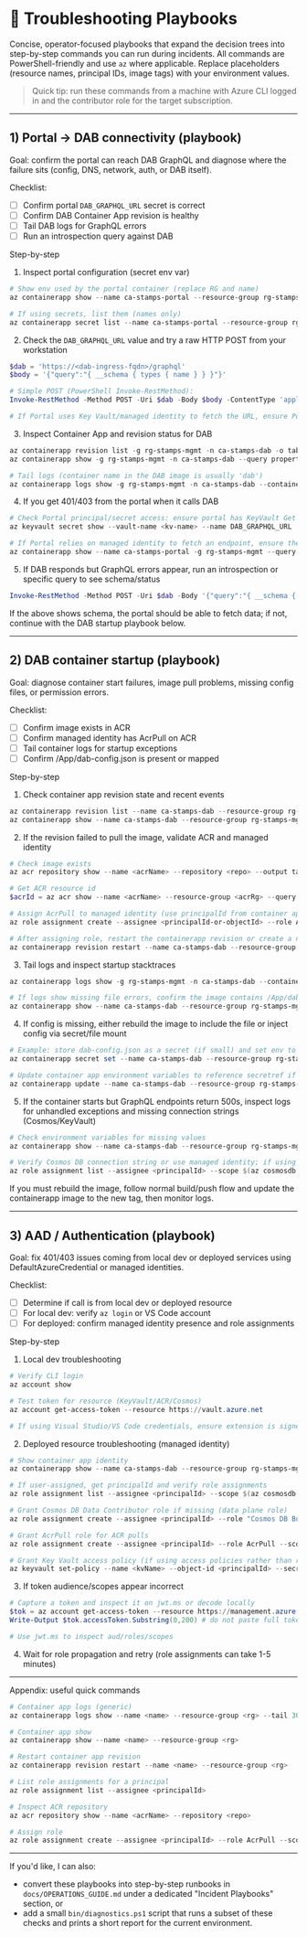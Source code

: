# 🔧 Troubleshooting Playbooks

Concise, operator-focused playbooks that expand the decision trees into step-by-step commands you can run during incidents. All commands are PowerShell-friendly and use `az` where applicable. Replace placeholders (resource names, principal IDs, image tags) with your environment values.

> Quick tip: run these commands from a machine with Azure CLI logged in and the contributor role for the target subscription.

---

## 1) Portal → DAB connectivity (playbook)

Goal: confirm the portal can reach DAB GraphQL and diagnose where the failure sits (config, DNS, network, auth, or DAB itself).

Checklist:
- [ ] Confirm portal `DAB_GRAPHQL_URL` secret is correct
- [ ] Confirm DAB Container App revision is healthy
- [ ] Tail DAB logs for GraphQL errors
- [ ] Run an introspection query against DAB

Step-by-step

1) Inspect portal configuration (secret env var)

```powershell
# Show env used by the portal container (replace RG and name)
az containerapp show --name ca-stamps-portal --resource-group rg-stamps-mgmt --query "properties.template.containers[0].env" -o table

# If using secrets, list them (names only)
az containerapp secret list --name ca-stamps-portal --resource-group rg-stamps-mgmt -o table
```

2) Check the `DAB_GRAPHQL_URL` value and try a raw HTTP POST from your workstation

```powershell
$dab = 'https://<dab-ingress-fqdn>/graphql'
$body = '{"query":"{ __schema { types { name } } }"}'

# Simple POST (PowerShell Invoke-RestMethod):
Invoke-RestMethod -Method POST -Uri $dab -Body $body -ContentType 'application/json' -ErrorAction Stop

# If Portal uses Key Vault/managed identity to fetch the URL, ensure Portal can read the secret (see AAD section below)
```

3) Inspect Container App and revision status for DAB

```powershell
az containerapp revision list -g rg-stamps-mgmt -n ca-stamps-dab -o table
az containerapp show -g rg-stamps-mgmt -n ca-stamps-dab --query properties.configuration.ingress -o json

# Tail logs (container name in the DAB image is usually 'dab')
az containerapp logs show -g rg-stamps-mgmt -n ca-stamps-dab --container dab --tail 300
```

4) If you get 401/403 from the portal when it calls DAB

```powershell
# Check Portal principal/secret access: ensure portal has KeyVault Get or the secret is present as a Container App secret
az keyvault secret show --vault-name <kv-name> --name DAB_GRAPHQL_URL

# If Portal relies on managed identity to fetch an endpoint, ensure the identity is assigned and has appropriate Key Vault or role assignments
az containerapp show --name ca-stamps-portal -g rg-stamps-mgmt --query properties.identity
```

5) If DAB responds but GraphQL errors appear, run an introspection or specific query to see schema/status

```powershell
Invoke-RestMethod -Method POST -Uri $dab -Body '{"query":"{ __schema { queryType { name } } }"}' -ContentType 'application/json'
```

If the above shows schema, the portal should be able to fetch data; if not, continue with the DAB startup playbook below.

---

## 2) DAB container startup (playbook)

Goal: diagnose container start failures, image pull problems, missing config files, or permission errors.

Checklist:
- [ ] Confirm image exists in ACR
- [ ] Confirm managed identity has AcrPull on ACR
- [ ] Tail container logs for startup exceptions
- [ ] Confirm /App/dab-config.json is present or mapped

Step-by-step

1) Check container app revision state and recent events

```powershell
az containerapp revision list --name ca-stamps-dab --resource-group rg-stamps-mgmt --output table
az containerapp show --name ca-stamps-dab --resource-group rg-stamps-mgmt --query properties.template.containers -o json
```

2) If the revision failed to pull the image, validate ACR and managed identity

```powershell
# Check image exists
az acr repository show --name <acrName> --repository <repo> --output table

# Get ACR resource id
$acrId = az acr show --name <acrName> --resource-group <acrRg> --query id -o tsv

# Assign AcrPull to managed identity (use principalId from container app identity)
az role assignment create --assignee <principalId-or-objectId> --role AcrPull --scope $acrId

# After assigning role, restart the containerapp revision or create a new revision
az containerapp revision restart --name ca-stamps-dab --resource-group rg-stamps-mgmt
```

3) Tail logs and inspect startup stacktraces

```powershell
az containerapp logs show -g rg-stamps-mgmt -n ca-stamps-dab --container dab --tail 500

# If logs show missing file errors, confirm the image contains /App/dab-config.json or that the containerapp mounts it via secret
az containerapp show --name ca-stamps-dab --resource-group rg-stamps-mgmt --query properties.template.containers[0].env -o table
```

4) If config is missing, either rebuild the image to include the file or inject config via secret/file mount

```powershell
# Example: store dab-config.json as a secret (if small) and set env to secretref
az containerapp secret set --name ca-stamps-dab --resource-group rg-stamps-mgmt --secrets dab-config='{"key":"value"}'

# Update container app environment variables to reference secretref if code supports it
az containerapp update --name ca-stamps-dab --resource-group rg-stamps-mgmt --set properties.template.containers[0].env[?name=='DAB_CONFIG'].value='secretref:dab-config'
```

5) If the container starts but GraphQL endpoints return 500s, inspect logs for unhandled exceptions and missing connection strings (Cosmos/KeyVault)

```powershell
# Check environment variables for missing values
az containerapp show --name ca-stamps-dab --resource-group rg-stamps-mgmt --query properties.template.containers[0].env -o table

# Verify Cosmos DB connection string or use managed identity; if using system/user assigned MI, check role assignment
az role assignment list --assignee <principalId> --scope $(az cosmosdb show --name <cosmosName> --resource-group <rg> --query id -o tsv)
```

If you must rebuild the image, follow normal build/push flow and update the containerapp image to the new tag, then monitor logs.

---

## 3) AAD / Authentication (playbook)

Goal: fix 401/403 issues coming from local dev or deployed services using DefaultAzureCredential or managed identities.

Checklist:
- [ ] Determine if call is from local dev or deployed resource
- [ ] For local dev: verify `az login` or VS Code account
- [ ] For deployed: confirm managed identity presence and role assignments

Step-by-step

1) Local dev troubleshooting

```powershell
# Verify CLI login
az account show

# Test token for resource (KeyVault/ACR/Cosmos)
az account get-access-token --resource https://vault.azure.net

# If using Visual Studio/VS Code credentials, ensure extension is signed in
```

2) Deployed resource troubleshooting (managed identity)

```powershell
# Show container app identity
az containerapp show --name ca-stamps-dab --resource-group rg-stamps-mgmt --query properties.identity -o json

# If user-assigned, get principalId and verify role assignments
az role assignment list --assignee <principalId> --scope $(az cosmosdb show --name <cosmosName> --resource-group <rg> --query id -o tsv)

# Grant Cosmos DB Data Contributor role if missing (data plane role)
az role assignment create --assignee <principalId> --role "Cosmos DB Built-in Data Contributor" --scope $(az cosmosdb show --name <cosmosName> --resource-group <rg> --query id -o tsv)

# Grant AcrPull role for ACR pulls
az role assignment create --assignee <principalId> --role AcrPull --scope $(az acr show --name <acrName> --resource-group <acrRg> --query id -o tsv)

# Grant Key Vault access policy (if using access policies rather than role-based access)
az keyvault set-policy --name <kvName> --object-id <principalId> --secret-permissions get list
```

3) If token audience/scopes appear incorrect

```powershell
# Capture a token and inspect it on jwt.ms or decode locally
$tok = az account get-access-token --resource https://management.azure.com
Write-Output $tok.accessToken.Substring(0,200) # do not paste full tokens in public logs

# Use jwt.ms to inspect aud/roles/scopes
```

4) Wait for role propagation and retry (role assignments can take 1-5 minutes)

---

Appendix: useful quick commands

```powershell
# Container app logs (generic)
az containerapp logs show --name <name> --resource-group <rg> --tail 300

# Container app show
az containerapp show --name <name> --resource-group <rg>

# Restart container app revision
az containerapp revision restart --name <name> --resource-group <rg>

# List role assignments for a principal
az role assignment list --assignee <principalId>

# Inspect ACR repository
az acr repository show --name <acrName> --repository <repo>

# Assign role
az role assignment create --assignee <principalId> --role AcrPull --scope <scope>
```

---

If you'd like, I can also:
- convert these playbooks into step-by-step runbooks in `docs/OPERATIONS_GUIDE.md` under a dedicated "Incident Playbooks" section, or
- add a small `bin/diagnostics.ps1` script that runs a subset of these checks and prints a short report for the current environment.


